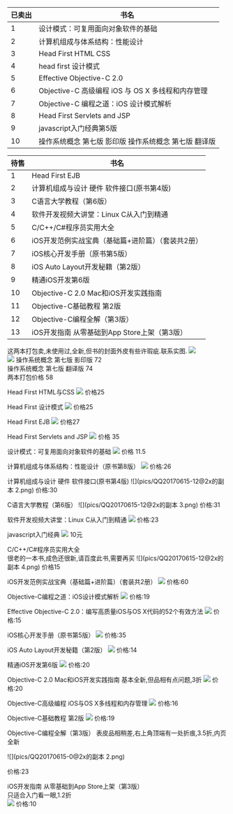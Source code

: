 |已卖出|书名|
|---|---|
|1|设计模式：可复用面向对象软件的基础|
|2|计算机组成与体系结构：性能设计 |
|3|Head First HTML CSS|
|4|head first 设计模式|
|5|Effective Objective-C 2.0|
|6|Objective-C 高级编程 iOS 与 OS X 多线程和内存管理 |
|7|Objective-C 编程之道：iOS 设计模式解析|
|8|Head First Servlets and JSP|
|9|javascript入门经典第5版|
|10|操作系统概念 第七版 影印版  操作系统概念 第七版 翻译版    |

|待售|书名|
|---|---|
|1|Head First EJB|
|2|计算机组成与设计 硬件 软件接口(原书第4版)|
|3|C语言大学教程（第6版）|
|4|软件开发视频大讲堂：Linux C从入门到精通|
|5|C/C++/C#程序员实用大全  |
|6|iOS开发范例实战宝典（基础篇+进阶篇）（套装共2册）|
|7|iOS核心开发手册（原书第5版）|
|8|iOS Auto Layout开发秘籍（第2版） |
|9|精通iOS开发第6版|
|10|Objective-C 2.0 Mac和iOS开发实践指南|
|11|Objective-C基础教程 第2版|
|12|Objective-C编程全解（第3版）|
|13|iOS开发指南 从零基础到App Store上架（第3版）  |



这两本打包卖,未使用过,全新,但书的封面外皮有些许瑕疵.联系实图.
![](pics/QQ20170615-12@2x.png)   
![](pics/QQ20170615-13@2x.png)
操作系统概念 第七版 影印版  72   
操作系统概念 第七版 翻译版  74   
两本打包价格 58  

Head First HTML与CSS 
![](pics/QQ20170615-17@2x.png)
价格25

Head First 设计模式
![](pics/QQ20170615-15@2x.png)
价格25

Head First EJB 
![](pics/QQ20170615-16@2x.png)
价格27

Head First Servlets and JSP
![](pics/QQ20170615-14@2x.png)
价格 35

设计模式：可复用面向对象软件的基础
![](pics/QQ20170615-112@2x.png)
价格 11.5

计算机组成与体系结构：性能设计（原书第8版）
![](pics/QQ20170615-12@2x的副本.png) 
价格:26

计算机组成与设计 硬件 软件接口(原书第4版) 
![](pics/QQ20170615-12@2x的副本 2.png)
价格:30

C语言大学教程（第6版）
![](pics/QQ20170615-12@2x的副本 3.png)
价格:31

软件开发视频大讲堂：Linux C从入门到精通
![](pics/QQ20170615-11@2x.png)
价格:23

javascript入门经典 
![](pics/QQ20170615-0@2x.png)
10元

C/C++/C#程序员实用大全  
很老的一本书,成色还很新,请百度此书,需要再买
![](pics/QQ20170615-12@2x的副本 4.png)
价格15




iOS开发范例实战宝典（基础篇+进阶篇）（套装共2册）
![](pics/QQ20170615-1@2x.png)
价格:60

Objective-C编程之道：iOS设计模式解析
![](pics/QQ20170615-2@2x.png)
价格:19

Effective Objective-C 2.0：编写高质量iOS与OS X代码的52个有效方法
![](/Users/xiacheng/Desktop/pics/QQ20170615-3@2x.png)
价格:15

iOS核心开发手册（原书第5版）
![](pics/QQ20170615-6@2x.png)
价格:35

iOS Auto Layout开发秘籍（第2版） 
![](pics/QQ20170615-4@2x.png)
价格:14

精通iOS开发第6版
![](pics/QQ20170615-10@2x.png)
价格:20

Objective-C 2.0 Mac和iOS开发实践指南
基本全新,但品相有点问题,3折
![](pics/QQ20170615-5@2x.png)
价格:20

Objective-C高级编程 iOS与OS X多线程和内存管理
![](/Users/xiacheng/Desktop/pics/QQ20170615-0@2x的副本.png)
价格:16

Objective-C基础教程 第2版
![](pics/QQ20170615-9@2x.png)
价格:19

Objective-C编程全解（第3版）
表皮品相稍差,右上角顶端有一处折痕,3.5折,内页全新

![](pics/QQ20170615-0@2x的副本 2.png)

价格:23

iOS开发指南 从零基础到App Store上架（第3版）  
只适合入门看一眼,1.2折  
![](pics/QQ20170615-7@2x.png)
价格:10


